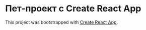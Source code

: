 # Пет-проект с Create React App

This project was bootstrapped with [Create React App](https://github.com/facebook/create-react-app).

